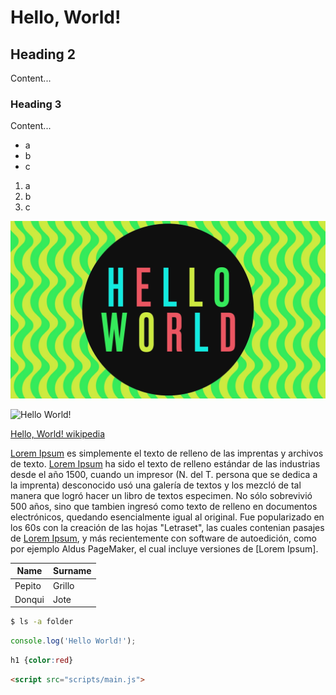 # Hello, World!

## Heading 2 

Content... 

### Heading 3

Content...

- a
- b
- c

1. a
2. b
3. c

![Hello World!](images/helloworld.jpg)

![Hello World!](https://yannbraga.com/wp-content/uploads/2017/03/hello-world-1.png)

[Hello, World! wikipedia](https://en.wikipedia.org/wiki/%22Hello,_World!%22_program)

[Lorem Ipsum][lorem-ipsum] es simplemente el texto de relleno de las imprentas y archivos de texto. [Lorem Ipsum][lorem-ipsum] ha sido el texto de relleno estándar de las industrias desde el año 1500, cuando un impresor (N. del T. persona que se dedica a la imprenta) desconocido usó una galería de textos y los mezcló de tal manera que logró hacer un libro de textos especimen. No sólo sobrevivió 500 años, sino que tambien ingresó como texto de relleno en documentos electrónicos, quedando esencialmente igual al original. Fue popularizado en los 60s con la creación de las hojas "Letraset", las cuales contenian pasajes de [Lorem Ipsum][lorem-ipsum], y más recientemente con software de autoedición, como por ejemplo Aldus PageMaker, el cual incluye versiones de [Lorem Ipsum].

[lorem-ipsum]: https://es.wikipedia.org/wiki/Lorem_ipsum

| Name | Surname |
| ---- | ------- |
| Pepito | Grillo |
| Donqui | Jote |

```sh
$ ls -a folder
```
```js
console.log('Hello World!');
```
```css
h1 {color:red}
```
```html
<script src="scripts/main.js">
``` 

